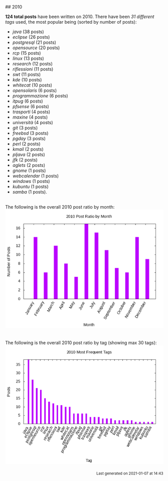 <a name="2010" />
## 2010 

**124 total posts** have been written on 2010.
There have been *31 different tags* used, the most
popular being (sorted by number of posts):
 
- *java* (38 posts)  
- *eclipse* (26 posts)  
- *postgresql* (21 posts)  
- *opensource* (20 posts)  
- *rcp* (15 posts)  
- *linux* (13 posts)  
- *research* (12 posts)  
- *riflessioni* (11 posts)  
- *swt* (11 posts)  
- *kde* (10 posts)  
- *whitecat* (10 posts)  
- *opensolaris* (6 posts)  
- *programmazione* (6 posts)  
- *itpug* (6 posts)  
- *pfsense* (6 posts)  
- *trasporti* (4 posts)  
- *maxine* (4 posts)  
- *università* (4 posts)  
- *git* (3 posts)  
- *freebsd* (3 posts)  
- *pgday* (3 posts)  
- *perl* (2 posts)  
- *kmail* (2 posts)  
- *pljava* (2 posts)  
- *jfk* (2 posts)  
- *aglets* (2 posts)  
- *gnome* (1 posts)  
- *webcalendar* (1 posts)  
- *windows* (1 posts)  
- *kubuntu* (1 posts)  
- *samba* (1 posts).<br/>
<br/>
The following is the overall 2010 post ratio by month:
<br/>
    <center>
      <img src="/images/stats/2010-months.png" alt="2010 post ratio per month" />
    </center>
<br/>

<br/>
The following is the overall 2010 post ratio by tag (showing max 30 tags):
<br/>
  <center>
    <img src="/images/stats/2010-tags.png" alt="2010 post ratio per tag" />
  </center>
<br/>

<div align="right">
<small>
Last generated on 2021-01-07 at 14:43
</small>
</div>

<br/>
